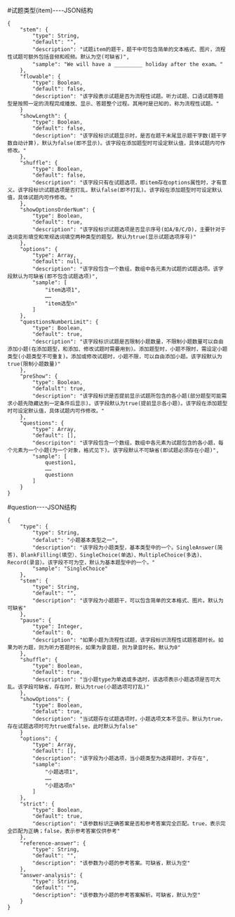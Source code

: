 #试题类型(item)----JSON结构

	{	
		"stem": {
			"type": String,
			"default": "",
			"description": "试题item的题干，题干中可包含简单的文本格式、图片，流程性试题可额外包括音频和视频。默认为空(可缺省)",
			"sample": "We will have a _________ holiday after the exam。"
		},
		"flowable": {
			"type": Boolean,
			"default": false,
			"description": "该字段表示试题是否为流程性试题。听力试题、口语试题等题型是按照一定的流程完成播放、显示、答题整个过程。其用时是已知的，称为流程性试题。"
		}
		"showLength": {
			"type": Boolean,
			"default": false,
			"description": "该字段标识试题显示时，是否在题干末尾显示题干字数(题干字数自动计算)，默认为false(即不显示)。该字段在添加题型时可设定默认值，具体试题内可作修改。"
		},
		"shuffle": {
			"type": Boolean,
			"default": false,
			"description": "该字段只有在试题选项，即item存在options属性时，才有意义。该字段标识试题选项是否打乱，默认false(即不打乱)。该字段在添加题型时可设定默认值，具体试题内可作修改。"
		},
		"showOptionsOrderNum": {
			"type": Boolean,
			"default": true,
			"description": "该字段标识试题选项是否显示序号(如A/B/C/D)，主要针对于选词变形填空和常规选词填空两种类型的题型。默认为true(显示试题选项序号)"
		},
		"options": {
			"type": Array,
			"default": null,
			"description": "该字段包含一个数组，数组中各元素为试题的试题选项。该字段默认为可缺省(即不包含试题选项)",
			"sample": [
				"item选项1",
				……
				"item选型n"
			]
		},
		"questionsNumberLimit": {
			"type": Boolean,
			"default": true,
			"description": "该字段标识试题是否限制小题数量，不限制小题数量可以自由添加小题(在添加题型，和添加、修改试题时需要用到)。添加题型时，小题不限时，需设定小题类型(小题类型不可重复)。添加或修改试题时，小题不限，可以自由添加小题。该字段默认为true(限制小题数量)"
		},
		"preShow": {
			"type": Boolean,
			"defalult": true,
			"description": "该字段标识是否提前显示试题所包含的各小题(部分题型可能需求小题先隐藏达到一定条件后显示)。该字段默认为true(提前显示各小题)。该字段在添加题型时可设定默认值，具体试题内可作修改。"
		},
		"questions": {
			"type": Array,
			"default": [],
			"descripiton": "该字段包含一个数组，数组中各元素为试题包含的各小题，每个元素为一个小题(为一个对象，格式见下)。该字段默认不可缺省(即试题必须存在小题)",
			"sample": [			
				question1,
				……
				questionn
			]
		}
	}

#question----JSON结构

	{
		"type": {
			"type": String,
			"defalut": "小题基本类型之一",
			"description": "该字段为小题类型，基本类型中的一个。SingleAnswer(简答)、BlankFilling(填空）、SingleChoice(单选）、MultipleChoice(多选)、Record(录音）。该字段不可为空，默认为基本题型中的一个。"
			"sample": "SingleChoice"
		},
		"stem": {
			"type": String,
			"default": "",
			"description": "该字段为小题题干，可以包含简单的文本格式、图片。默认为可缺省"
		},
		"pause": {
			"type": Integer,
			"default": 0,
			"description": "如果小题为流程性试题，该字段标识流程性试题答题时长。如果为听力题，则为听力答题时长，如果为录音题，则为录音时长。默认为0"
		},
		"shuffle": {
			"type": Boolean,
			"default": true,
			"description": "当小题type为单选或多选时，该选项表示小题选项是否可大乱。该字段可缺省，存在时，默认为true(小题选项可打乱)"
		},
		"showOptions": {
			"type": Boolean,
			"defalut": true,
			"description": "当试题存在试题选项时，小题选项文本不显示。默认为true，存在试题选项时可为true或false，此时默认为false"
		}
		"options": {
			"type": Array,
			"default": [],
			"description": "该字段为小题选项，当小题类型为选择题时，才存在",
			"sample": 
				"小题选项1",
				……
				"小题选项n"
			]
		},
		"strict": {
			"type": Boolean,
			"default": true,
			"description": "该参数标识正确答案是否和参考答案完全匹配。true，表示完全匹配为正确；false，表示参考答案仅供参考"
		},
		"reference-answer": {
			"type": String,
			"default": "",
			"description": "该参数为小题的参考答案。可缺省，默认为空"
		},
		"answer-analysis": {
			"type": String,
			"default": "",
			"description": "该参数为小题的参考答案解析。可缺省，默认为空"
		}
 	}
